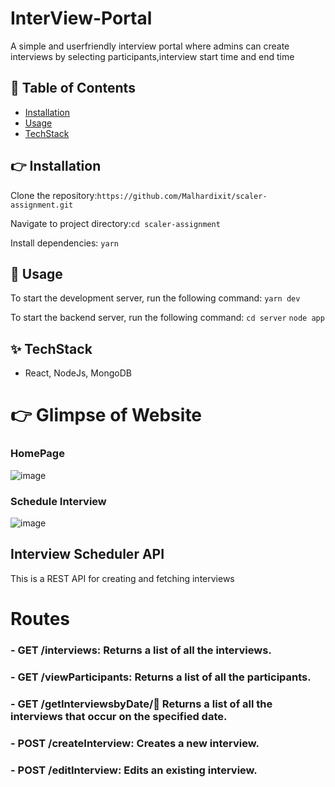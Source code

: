 # InterView-Portal
A simple and userfriendly interview portal where admins can create interviews by selecting participants,interview start time and end time

## 📖 Table of Contents

- [Installation](#installation)
- [Usage](#usage)
- [TechStack](#tech)

## 👉 Installation
Clone the repository:`https://github.com/Malhardixit/scaler-assignment.git`

Navigate to project directory:`cd scaler-assignment`

Install dependencies: `yarn`



## 🤹‍ Usage
 To start the development server, run the following command:
`yarn dev`

To start the backend server, run the following command:
`cd server`
`node app`

## ✨ TechStack
- React, NodeJs, MongoDB




# 👉 Glimpse of Website

### HomePage
![image](https://user-images.githubusercontent.com/25477443/220917671-b802297d-10ab-4b0e-9cc4-a41d9366e016.png)

### Schedule Interview
![image](https://user-images.githubusercontent.com/25477443/220918377-1a5366b1-794d-42bb-8a44-576378bda2ee.png)



## Interview Scheduler API

This is a REST API for creating and fetching interviews

# Routes
### - GET /interviews: Returns a list of all the interviews.
### - GET /viewParticipants: Returns a list of all the participants.
### - GET /getInterviewsbyDate/:date: Returns a list of all the interviews that occur on the specified date.


### - POST /createInterview: Creates a new interview.
### - POST /editInterview: Edits an existing interview.




